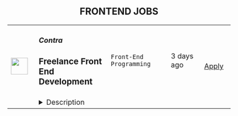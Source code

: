 <div align="center"><h2>FRONTEND JOBS</h2></div><table><tr>
                <td width="100" height="100" rowspan="2">
                    <img src="https://wwr-pro.s3.amazonaws.com/logos/0083/5744/logo.gif" width="38px" height="auto">
                </td>
                <td width="300">
                    <h5>Contra</h5>
                    <h3> Freelance Front End Development</h3>
                </td>
                <td width="300">
                    <code>Front-End Programming</code>
                </td>
                <td width="200">
                <text>3 days ago</text>
                </td>
                <td width="100" rowspan="2">
                <a href="https://weworkremotely.com/remote-jobs/contra-freelance-front-end-development" align="right" target="_blank">Apply</a>
                </td>
            </tr>
            <tr>
                <td colspan="3">
                <details><summary>Description</summary>
                <img src="https://we-work-remotely.imgix.net/logos/0083/5744/logo.gif?ixlib=rails-4.0.0&w=50&h=50&dpr=2&fit=fill&auto=compress" />

<p>
  <strong>Headquarters:</strong> San Francisco, CA
    <br /><strong>URL:</strong> <a href="http://bit.ly/3kLhMdk">http://bit.ly/3kLhMdk</a>
</p>

<div>
<br>Contra is looking for a talented front-end engineer to build and improve upon marketing landing pages, with a focus on growth and SEO. These pages will be key conversion points to bring both Independents and Clients to Contra.<br><br>
</div><div>
<br>We require someone who can hit the ground running, starting immediately and able to dedicate approximately 5-10 hours (flexible) per week for several weeks or potentially longer. <br><br>
</div><div>
<br>This will require experience coding with React and Typescript and you will be coordinating directly with Contra engineers throughout this project.<br><br>
</div>

<p><strong>To apply:</strong> <a href="https://weworkremotely.com/remote-jobs/contra-freelance-front-end-development">https://weworkremotely.com/remote-jobs/contra-freelance-front-end-development</a></p>

                </details>
                </td>
            </tr>,<tr>
                <td width="100" height="100" rowspan="2">
                    <img src="https://wwr-pro.s3.amazonaws.com/logos/0018/9371/logo.gif" width="38px" height="auto">
                </td>
                <td width="300">
                    <h5>Sticker Mule</h5>
                    <h3> Software engineer (Frontend)</h3>
                </td>
                <td width="300">
                    <code>Full-Stack Programming</code>
                </td>
                <td width="200">
                <text>211 days ago</text>
                </td>
                <td width="100" rowspan="2">
                <a href="https://weworkremotely.com/remote-jobs/sticker-mule-software-engineer-frontend" align="right" target="_blank">Apply</a>
                </td>
            </tr>
            <tr>
                <td colspan="3">
                <details><summary>Description</summary>
                <img src="https://we-work-remotely.imgix.net/logos/0018/9371/logo.gif?ixlib=rails-4.0.0&w=50&h=50&dpr=2&fit=fill&auto=compress" />

<p>
  <strong>Headquarters:</strong> New York, NY
    <br /><strong>URL:</strong> <a href="https://www.stickermule.com/careers">https://www.stickermule.com/careers</a>
</p>

<div><strong>About Sticker Mule</strong></div><div>
<br>Sticker Mule is the Internet's most "kick ass" brand. We are privately-owned, profitable, and powered by a globally distributed team that enjoys building happy customer experience at the highest technical standards. Our software team operates from 17 countries, and we're always looking for more exceptional engineers.</div><div><a href="https://www.stickermule.com/about"><strong><br>See more about our teams here</strong></a></div><div><br></div><div><strong><br>We offer</strong></div><ol>
<li>Remote work with flexible schedules</li>
<li>A privately owned, low-stress culture.</li>
<li>A fun "no bullshit" work environment</li>
</ol><div><strong><br>We like you to know</strong></div><ol>
<li>Docker</li>
<li>NextJS</li>
<li>TypeScript</li>
<li>React</li>
<li>NodeJS</li>
<li>GraphQL</li>
<li>Postgres</li>
<li>Redis</li>
<li>Familiarity with Ruby</li>
<li>Excellent communication skills (English)</li>
<li>Degree in Computer Science or equivalent practical experience</li>
</ol><div><br></div><div><strong>Challenges</strong></div><ol>
<li>Improve and expand our React shared components gallery</li>
<li>Migrate a large Rails code base to JavaScript front-ends and back-ends</li>
<li>Maintain optimal front-end performance on desktop and mobile</li>
</ol><div><strong><br>Compensation and benefits</strong></div><ol>
<li>Salary: $135k+ based on experience</li>
<li>$20,000 signing bonus</li>
<li>4 weeks vacation + holidays based on your country of residence</li>
</ol><div>
<br><br><br>
</div><div><br></div>

<p><strong>To apply:</strong> <a href="https://weworkremotely.com/remote-jobs/sticker-mule-software-engineer-frontend">https://weworkremotely.com/remote-jobs/sticker-mule-software-engineer-frontend</a></p>

                </details>
                </td>
            </tr>,<tr>
                <td width="100" height="100" rowspan="2">
                    <img src="https://remotive.com/job/1685088/logo" width="38px" height="auto">
                </td>
                <td width="300">
                    <h5>Contra</h5>
                    <h3>Freelance Front End Development</h3>
                </td>
                <td width="300">
                    <code>marketing,react,seo,growth</code>
                </td>
                <td width="200">
                <text>3 days ago</text>
                </td>
                <td width="100" rowspan="2">
                <a href="https://remotive.com/remote-jobs/software-dev/freelance-front-end-development-1685088" align="right" target="_blank">Apply</a>
                </td>
            </tr>
            <tr>
                <td colspan="3">
                <details><summary>Description</summary>
                <p>Contra is looking for a talented front-end engineer to build and improve upon marketing landing pages, with a focus on growth and SEO. These pages will be key conversion points to bring both Independents and Clients to Contra.</p>
<p> </p>
<p>We require someone who can hit the ground running, starting immediately and able to dedicate approximately 5-10 hours (flexible) per week for several weeks or potentially longer.</p>
<p> </p>
<p>This will require experience coding with React and Typescript and you will be coordinating directly with Contra engineers throughout this project.</p>
<img src="https://remotive.com/job/track/1685088/blank.gif?source=public_api" alt=""/>
                </details>
                </td>
            </tr></table>